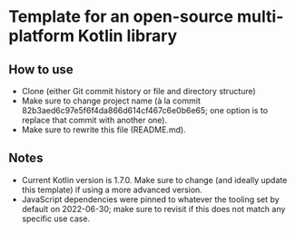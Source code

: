 # Template for an open-source multi-platform Kotlin library

## How to use
* Clone (either Git commit history or file and directory structure)
* Make sure to change project name (à la commit 82b3aed6c97e5f6f4da866d614cf467c6e0b6e65; one option is to replace that
  commit with another one).
* Make sure to rewrite this file (README.md).

## Notes
* Current Kotlin version is 1.7.0. Make sure to change (and ideally update this template) if using a more advanced
  version.
* JavaScript dependencies were pinned to whatever the tooling set by default on 2022-06-30; make sure to revisit if this
  does not match any specific use case.
